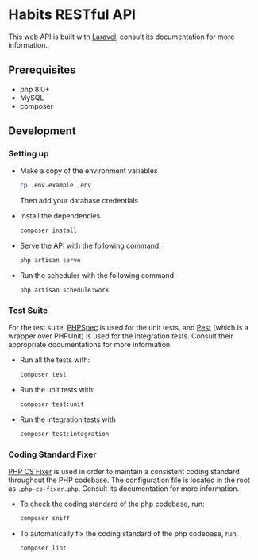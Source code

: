 # Habits RESTful API

This web API is built with [Laravel](https://laravel.com/docs/8.x), consult its documentation for more information.

## Prerequisites

-   php 8.0+
-   MySQL
-   composer

## Development

### Setting up

-   Make a copy of the environment variables

    ```bash
    cp .env.example .env
    ```

    Then add your database credentials

-   Install the dependencies

    ```bash
    composer install
    ```

-   Serve the API with the following command:
    ```bash
    php artisan serve
    ```

-   Run the scheduler with the following command:
    ```bash
    php artisan schedule:work
    ```

### Test Suite

For the test suite, [PHPSpec](http://phpspec.net/en/stable/manual/introduction.html) is used for the unit tests, and [Pest](https://pestphp.com) (which is a wrapper over PHPUnit) is used for the integration tests. Consult their appropriate documentations for more information.

-   Run all the tests with:

    ```bash
    composer test
    ```

-   Run the unit tests with:

    ```bash
    composer test:unit
    ```

-   Run the integration tests with
    ```bash
    composer test:integration
    ```

### Coding Standard Fixer

[PHP CS Fixer](https://github.com/FriendsOfPHP/PHP-CS-Fixer#php-coding-standards-fixer) is used in order to maintain a consistent coding standard throughout the PHP codebase. The configuration file is located in the root as `.php-cs-fixer.php`. Consult its documentation for more information.

-   To check the coding standard of the php codebase, run:

    ```bash
    composer sniff
    ```

-   To automatically fix the coding standard of the php codebase, run:

    ```bash
    composer lint
    ```
